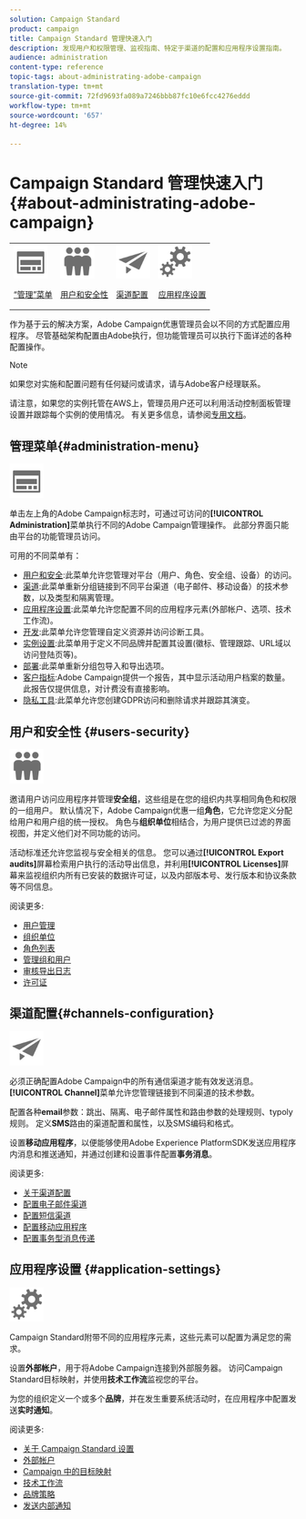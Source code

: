 ```yaml
---
solution: Campaign Standard
product: campaign
title: Campaign Standard 管理快速入门
description: 发现用户和权限管理、监视指南、特定于渠道的配置和应用程序设置指南。
audience: administration
content-type: reference
topic-tags: about-administrating-adobe-campaign
translation-type: tm+mt
source-git-commit: 72fd9693fa089a7246bbb87fc10e6fcc4276eddd
workflow-type: tm+mt
source-wordcount: '657'
ht-degree: 14%

---
```



# Campaign Standard 管理快速入门 {#about-administrating-adobe-campaign}

<table>
<tr><td><img src="assets/do-not-localize/icon_menu.svg" width="60px"><p><a href="#administration-menu">“管理”菜单</a></p></td>
<td><img src="assets/do-not-localize/icon_users.svg" width="60px"><p><a href="#users-security">用户和安全性</a></p></td>
<td><img src="assets/do-not-localize/icon_channels.svg" width="60px"><p><a href="#channels-configuration">渠道配置</a></p></td>
<td><img src="assets/do-not-localize/icon_settings.svg" width="60px"><p><a href="#application-settings">应用程序设置</a></p></td></tr>
</table>

作为基于云的解决方案，Adobe Campaign优惠管理员会以不同的方式配置应用程序。 尽管基础架构配置由Adobe执行，但功能管理员可以执行下面详述的各种配置操作。

>[!NOTE]
>
>如果您对实施和配置问题有任何疑问或请求，请与Adobe客户经理联系。

请注意，如果您的实例托管在AWS上，管理员用户还可以利用活动控制面板管理设置并跟踪每个实例的使用情况。 有关更多信息，请参阅[专用文档](https://experienceleague.adobe.com/docs/control-panel/using/control-panel-home.html)。

## 管理菜单{#administration-menu}

<img src="assets/do-not-localize/icon_menu.svg" width="60px">

单击左上角的Adobe Campaign标志时，可通过可访问的&#x200B;**[!UICONTROL Administration]**&#x200B;菜单执行不同的Adobe Campaign管理操作。 此部分界面只能由平台的功能管理员访问。

可用的不同菜单有：

* [用户和安全](../../administration/using/about-access-management.md):此菜单允许您管理对平台（用户、角色、安全组、设备）的访问。
* [渠道](../../administration/using/about-channel-configuration.md):此菜单重新分组链接到不同平台渠道（电子邮件、移动设备）的技术参数，以及类型和隔离管理。
* [应用程序设置](../../administration/using/external-accounts.md):此菜单允许您配置不同的应用程序元素(外部帐户、选项、技术工作流)。
* [开发](../../developing/using/data-model-concepts.md):此菜单允许您管理自定义资源并访问诊断工具。
* [实例设置](../../administration/using/branding.md):此菜单用于定义不同品牌并配置其设置(徽标、管理跟踪、URL域以访问登陆页等)。
* [部署](../../automating/using/managing-packages.md):此菜单重新分组包导入和导出选项。
* [客户指标](../../audiences/using/active-profiles.md):Adobe Campaign提供一个报告，其中显示活动用户档案的数量。此报告仅提供信息，对计费没有直接影响。
* [隐私工具](../../start/using/privacy-management.md):此菜单允许您创建GDPR访问和删除请求并跟踪其演变。

## 用户和安全性 {#users-security}

<img src="assets/do-not-localize/icon_users.svg"  width="60px">

邀请用户访问应用程序并管理&#x200B;**安全组**，这些组是在您的组织内共享相同角色和权限的一组用户。 默认情况下，Adobe Campaign优惠一组&#x200B;**角色**，它允许您定义分配给用户和用户组的统一授权。 角色与&#x200B;**组织单位**&#x200B;相结合，为用户提供已过滤的界面视图，并定义他们对不同功能的访问。

活动标准还允许您监视与安全相关的信息。 您可以通过&#x200B;**[!UICONTROL Export audits]**&#x200B;屏幕检索用户执行的活动导出信息，并利用&#x200B;**[!UICONTROL Licenses]**&#x200B;屏幕来监视组织内所有已安装的数据许可证，以及内部版本号、发行版本和协议条款等不同信息。

阅读更多:

* [用户管理](../../administration/using/users-management.md)
* [组织单位](../../administration/using/organizational-units.md)
* [角色列表](../../administration/using/list-of-roles.md)
* [管理组和用户](../../administration/using/managing-groups-and-users.md)
* [审核导出日志](../../administration/using/auditing-export-logs.md)
* [许可证](../../administration/using/licenses.md)

## 渠道配置{#channels-configuration}

<img src="assets/do-not-localize/icon_channels.svg" width="60px">

必须正确配置Adobe Campaign中的所有通信渠道才能有效发送消息。**[!UICONTROL Channel]**&#x200B;菜单允许您管理链接到不同渠道的技术参数。

配置各种&#x200B;**email**&#x200B;参数：跳出、隔离、电子邮件属性和路由参数的处理规则、typoly规则。 定义&#x200B;**SMS**&#x200B;路由的渠道配置和属性，以及SMS编码和格式。

设置&#x200B;**移动应用程序**，以便能够使用Adobe Experience PlatformSDK发送应用程序内消息和推送通知，并通过创建和设置事件配置&#x200B;**事务消息**。

阅读更多:

* [关于渠道配置](../../administration/using/about-channel-configuration.md)
* [配置电子邮件渠道](../../administration/using/configuring-email-channel.md)
* [配置短信渠道](../../administration/using/configuring-sms-channel.md)
* [配置移动应用程序](../../administration/using/configuring-a-mobile-application.md)
* [配置事务型消息传递](../../administration/using/configuring-transactional-messaging.md)

## 应用程序设置 {#application-settings}

<img src="assets/do-not-localize/icon_settings.svg" width="60px">

Campaign Standard附带不同的应用程序元素，这些元素可以配置为满足您的需求。

设置&#x200B;**外部帐户**，用于将Adobe Campaign连接到外部服务器。 访问Campaign Standard目标映射，并使用&#x200B;**技术工作流**&#x200B;监视您的平台。

为您的组织定义一个或多个&#x200B;**品牌**，并在发生重要系统活动时，在应用程序中配置发送&#x200B;**实时通知**。

阅读更多:

* [关于 Campaign Standard 设置](../../administration/using/about-campaign-standard-settings.md)
* [外部帐户](../../administration/using/external-accounts.md)
* [Campaign 中的目标映射](../../administration/using/target-mappings-in-campaign.md)
* [技术工作流](../../administration/using/technical-workflows.md)
* [品牌策略](../../administration/using/branding.md)
* [发送内部通知](../../administration/using/sending-internal-notifications.md)
